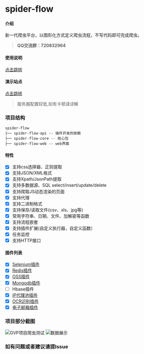 # spider-flow

#### 介绍
新一代爬虫平台，以图形化方式定义爬虫流程，不写代码即可完成爬虫。
>  **QQ交流群：720832964** 

#### 使用说明
[点击跳转](https://www.spiderflow.org)


#### 演示站点
[点击跳转](http://demo.spiderflow.org/)
> 服务器配置较低,如有卡顿请谅解

### 项目结构
```
spider-flow
├── spider-flow-api -- 插件开发的依赖
├── spider-flow-core -- 核心包
├── spider-flow-web -- web界面
```

#### 特性
- [x] 支持css选择器、正则提取
- [x] 支持JSON/XML格式
- [x] 支持Xpath/JsonPath提取
- [x] 支持多数据源、SQL select/insert/update/delete
- [x] 支持爬取JS动态渲染的页面
- [x] 支持代理
- [x] 支持二进制格式
- [x] 支持保存/读取文件(csv、xls、jpg等)
- [x] 常用字符串、日期、文件、加解密等函数
- [x] 支持流程嵌套
- [x] 支持插件扩展(自定义执行器，自定义函数）
- [x] 任务监控
- [x] 支持HTTP接口

#### 插件列表
- [x] [Selenium插件](https://gitee.com/jmxd/spider-flow-selenium)
- [x] [Redis插件](https://gitee.com/jmxd/spider-flow-redis)
- [x] [OSS插件](https://gitee.com/jmxd/spider-flow-oss)
- [x] [Mongodb插件](https://gitee.com/jmxd/spider-flow-mongodb)
- [ ] Hbase插件
- [x] [IP代理池插件](https://gitee.com/jmxd/spider-flow-proxypool)
- [x] [OCR识别插件](https://gitee.com/jmxd/spider-flow-ocr)
- [x] [电子邮箱插件](https://gitee.com/jmxd/spider-flow-mailbox)

### 项目部分截图
![GVP项目爬虫测试](https://images.gitee.com/uploads/images/2019/1030/104033_0075e463_297689.gif "spider-test.gif")
![数据展示](https://images.gitee.com/uploads/images/2019/0716/184618_21bce697_297689.png "demo-2.png")

### 如有问题或者建议请提Issue